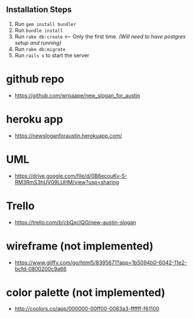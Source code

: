 ## Installation Steps

1. Run `gem install bundler`
1. Run `bundle install`
1. Run `rake db:create` <-- Only the first time. _(Will need to have postgres setup and running)_
1. Run `rake db:migrate`
1. Run `rails s` to start the server

# github repo
- https://github.com/wrpaape/new_slogan_for_austin

# heroku app
- https://newsloganforaustin.herokuapp.com/

# UML
- https://drive.google.com/file/d/0B6ecouKv-S-RM3RmS3hUV09LUHM/view?usp=sharing

# Trello
- https://trello.com/b/cbQxcIQO/new-austin-slogan

# wireframe (not implemented)
- https://www.gliffy.com/go/html5/8395671?app=1b5094b0-6042-11e2-bcfd-0800200c9a66

# color palette (not implemented)
- http://coolors.co/app/000000-00ff00-0083a3-ffffff-f61100

